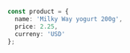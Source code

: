```typescript
const product = {
  name: 'Milky Way yogurt 200g',
  price: 2.25,
  curreny: 'USD'
};
```
